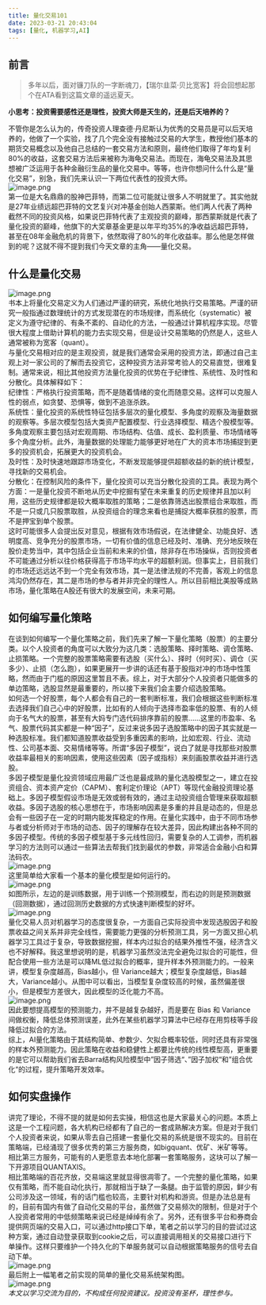 ```yaml
---
title: 量化交易101
date: 2023-03-21 20:43:04
tags: [量化, 机器学习,AI]
---
```


## **前言**
> 多年以后，面对镰刀队的一字断魂刀，【瑞尔韭菜·贝比宽客】将会回想起那个在ATA看到这篇文章的遥远夏天。



**小思考：投资需要感性还是理性，投资大师是天生的，还是后天培养的？**

不管你是怎么认为的，传奇投资人理查德·丹尼斯认为优秀的交易员是可以后天培养的，他做了一个实验，找了几个完全没有接触过交易的大学生，教授他们基本的期货交易概念以及他自己总结的一套交易方法和原则，最终他们取得了年均复利80%的收益，这套交易方法后来被称为海龟交易法。而现在，海龟交易法及其思想被广泛运用于各种金融衍生品的量化交易中。等等，也许你想问什么什么是“量化交易”，别急，我们先来认识一下两位代表性的投资大师。<br />![image.png](https://img.alicdn.com/imgextra/i1/O1CN01ERRcHy1YjYe0BJgkk_!!6000000003095-0-tps-2246-600.jpg)<br />第一位是大名鼎鼎的股神巴菲特，而第二位可能就让很多人不明就里了。其实他就是27年业绩远超巴菲特的文艺复兴对冲基金创始人西蒙斯。他们两人代表了两种截然不同的投资风格，如果说巴菲特代表了主观投资的巅峰，那西蒙斯就是代表了量化投资的巅峰，他旗下的大奖章基金更是以年平均35%的净收益远超巴菲特，甚至在08年金融危机的背景下，依然取得了80%的年化收益率。那么他是怎样做到的呢？这就不得不提到我们今天文章的主角——量化交易。
## **什么是量化交易**
![image.png](https://img.alicdn.com/imgextra/i4/O1CN01C7Atc91TM8JH4BCYU_!!6000000002367-2-tps-516-354.png)<br />书本上将量化交易定义为人们通过严谨的研究，系统化地执行交易策略。严谨的研究一般指通过数理统计的方式发现潜在的市场规律，而系统化（systematic）被定义为遵守纪律的、有条不紊的、自动化的方法，一般通过计算机程序实现。尽管很大程度上借助计算机的能力去实现交易，但是设计交易策略的仍然是人，这些人通常被称为宽客（quant）。<br />与量化交易相对应的是主观投资，就是我们通常会采用的投资方法，即通过自己主观上对一家公司的了解而去投资它，这种投资方法非常考验人的交易直觉，很难复制。通常来说，相比其他投资方法量化投资的优势在于纪律性、系统性、及时性和分散化。具体解释如下：<br />纪律性：严格执行投资策略，而不是随着情绪的变化而随意交易。这样可以克服人性的弱点，如贪婪、恐惧等，做到不追涨杀跌。<br />系统性：量化投资的系统性特征包括多层次的量化模型、多角度的观察及海量数据的观察等。多层次模型包括大类资产配置模型、行业选择模型、精选个股模型等。多角度观察主要包括对宏观周期、市场结构、估值、成长、盈利质量、市场情绪等多个角度分析。此外，海量数据的处理能力能够更好地在广大的资本市场捕捉到更多的投资机会，拓展更大的投资机会。<br />及时性：及时快速地跟踪市场变化，不断发现能够提供超额收益的新的统计模型，寻找新的交易机会。<br />分散化：在控制风险的条件下，量化投资可以充当分散化投资的工具。表现为两个方面：一是量化投资不断地从历史中挖掘有望在未来重复的历史规律并且加以利用，这些历史规律都是较大概率取胜的策略；二是依靠筛选出股票组合来取胜，而不是一只或几只股票取胜，从投资组合的理念来看也是捕捉大概率获胜的股票，而不是押宝到单个股票。<br />这时可能很多人会提出反对意见，根据有效市场假说，在法律健全、功能良好、透明度高、竞争充分的股票市场，一切有价值的信息已经及时、准确、充分地反映在股价走势当中，其中包括企业当前和未来的价值，除非存在市场操纵，否则投资者不可能通过分析以往价格获得高于市场平均水平的超额利润。但事实上，目前我们的市场还远远达不到一个完全有效市场，其一是法律法规的不完善，客观上的信息鸿沟仍然存在，其二是市场的参与者并非完全的理性人。所以目前相比美股等成熟市场，量化策略在A股还有很大的发展空间，未来可期。
## **如何编写量化策略**
在谈到如何编写一个量化策略之前，我们先来了解一下量化策略（股票）的主要分类。以个人投资者的角度可以大致分为这几类：选股策略、择时策略、调仓策略、止损策略。一个完整的股票策略需要有选股（买什么）、择时（何时买）、调仓（买多少）、止损（怎么跑），如果更展开一步讲的话还有基于股指对冲的市场中性策略，然而由于门槛的原因这里暂且不表。综上，对于大部分个人投资者只能做多的单边策略，选股显然是最重要的，所以接下来我们会主要介绍选股策略。<br />如何选一个好股票，每个人都会有自己的一套判断标准，我们会根据这些判断标准去选择我们自己心中的好股票，比如有的人倾向于选择市盈率低的股票、有的人倾向于名气大的股票，甚至有大妈专门选代码排序靠前的股票……这里的市盈率、名气、股票代码其实都是一种“因子”，反过来说多因子选股策略中的因子其实就是一种选股标准。我们都知道股票收益受到多重因素的影响，比如宏观、行业、流动性、公司基本面、交易情绪等等。所谓“多因子模型”，说白了就是寻找那些对股票收益率最相关的影响因素，使用这些因素（因子或指标）来刻画股票收益并进行选股。<br />多因子模型是量化投资领域应用最广泛也是最成熟的量化选股模型之一，建立在投资组合、资本资产定价（CAPM）、套利定价理论（APT）等现代金融投资理论基础上。多因子模型假设市场是无效或弱有效的，通过主动投资组合管理来获取超额收益。多因子选股的核心思想在于，市场影响因素是多重的并且是动态的，但是总会有一些因子在一定的时期内能发挥稳定的作用。在量化实践中，由于不同市场参与者或分析师对于市场的动态、因子的理解存在较大差异，因此构建出各种不同的多因子模型。传统的多因子模型基于多元线性回归，需要复杂的人工调参，而机器学习的方法则可以通过一些算法去帮我们找到最优的参数，非常适合金融小白和算法码农。<br />![image.png](https://img.alicdn.com/imgextra/i3/O1CN01ehrtg11FVNgkC6Dbz_!!6000000000492-0-tps-588-334.jpg) <br />这里简单给大家看一个基本的量化模型是如何运行的。<br />![image.png](https://img.alicdn.com/imgextra/i3/O1CN01Mlmazm1tWNAxHnHLm_!!6000000005909-0-tps-1010-612.jpg)<br />如图所示，左边的是训练数据，用于训练一个预测模型，而右边的则是预测数据（回测数据），通过回测历史数据的方式快速判断模型的好坏。<br />![image.png](https://img.alicdn.com/imgextra/i4/O1CN01RsoCU11sEgGFfu9Ce_!!6000000005735-0-tps-738-429.jpg) <br />量化交易人员对机器学习的态度很复杂，一方面自己实际投资中发现选股因子和股票收益之间关系并非完全线性，需要能力更强的分析预测工具，另一方面又担心机器学习工具过于复杂，导致数据挖掘，样本内过拟合的结果外推性不强，经济含义也不好解释。我这里想说明的是，机器学习虽然没法完全避免过拟合的可能性，但配合使用一些方法是可以降ML低过拟合的概率，提升样本外预测能力的。一般来讲，模型复杂度越高，Bias越小，但 Variance越大；模型复杂度越低，Bias越大，Variance越小。从图中可以看出，当模型复杂度较高的时候，虽然偏差很小，但是模型方差很大，因此模型的泛化能力不高。<br />![image.png](https://img.alicdn.com/imgextra/i4/O1CN01mKyjG71Njau9PUAxI_!!6000000001606-2-tps-649-422.png)<br />因此要想提高模型的预测能力，并不是越复杂越好，而是要在 Bias 和 Variance 间做权衡，降低总体预测误差，此外在某些机器学习算法中已经存在用剪枝等手段降低过拟合的方法。 <br />综上，AI量化策略由于其结构简单、参数少、欠拟合概率较低，同时还具有非常强的样本外预测能力。因此策略在收益和稳健性上都要比传统的线性模型高，更重要的是它可以帮助我们省去Barra结构风险模型中”因子筛选“、”因子加权“和”组合优化“的过程，提升策略开发效率。
## **如何实盘操作**
讲完了理论，不得不提的就是如何去实操，相信这也是大家最关心的问题。本质上这是一个工程问题，各大机构已经都有了自己的一套成熟解决方案。但是对于我们个人投资者来说，如果从零去自己搭建一套量化交易的系统是很不现实的。目前在策略端，已经涌现了很多优秀的第三方服务商，如bigquant、优矿、米矿等等。相比第三方服务，可能有的人更愿意去本地化部署一套策略服务，这块可以了解一下开源项目QUANTAXIS。<br />相比策略端的百花齐放，交易端这里就显得很凋零了。一个完整的量化策略，如果仅有策略，而不能自动化执行，那就相当于缺了一条腿。由于监管的原因，鲜少有公司涉及这一领域，有的话门槛也较高，主要针对机构和游资。但是办法总是有的，目前有国内有做了自动化交易的平台，虽然做了交易频次的限制，但是对于个人投资者常用的中低频策略来说已经是绰绰有余了。另外，还有很多平台和券商会提供网页端的交易入口，可以通过http接口下单，笔者之前以学习的目的尝试过这种方案，通过自动登录获取到cookie之后，可以直接调用相关的交易接口进行下单操作。这样只要维护一个持久化的下单服务就可以自动根据策略服务的信号去自动下单。<br />![image.png](https://img.alicdn.com/imgextra/i4/O1CN01z3YrLM1dE1SKQzfKT_!!6000000003703-0-tps-2246-1194.jpg)<br />最后附上一幅笔者之前实现的简单的量化交易系统架构图。<br />![image.png](https://img.alicdn.com/imgextra/i2/O1CN01IsHYED1ZJjwBrnDnc_!!6000000003174-0-tps-1348-1146.jpg)<br />_本文以学习交流为目的，不构成任何投资建议。投资没有圣杯，理性参与。_
